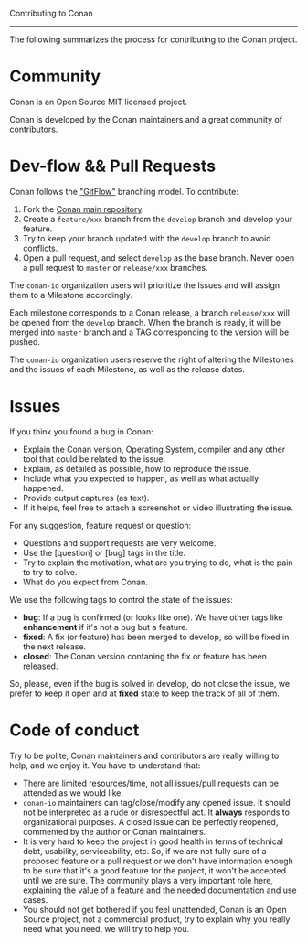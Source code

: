 Contributing to Conan
*********************

The following summarizes the process for contributing to the Conan project.


Community
=========

Conan is an Open Source MIT licensed project. 

Conan is developed by the Conan maintainers and a great community of contributors.


Dev-flow && Pull Requests
========================

Conan follows the ["GitFlow"](https://datasift.github.io/gitflow/IntroducingGitFlow.html) branching model. 
To contribute:

1. Fork the [Conan main repository](https://github.com/conan-io/conan).
2. Create a `feature/xxx` branch from the ``develop`` branch and develop your feature.
3. Try to keep your branch updated with the ``develop`` branch to avoid conflicts.
4. Open a pull request, and select ``develop`` as the base branch. Never open a pull request to ``master``
 or ``release/xxx`` branches.
 
 
The ``conan-io`` organization users will prioritize the Issues and will assign them to a Milestone accordingly. 

Each milestone corresponds to a Conan release, a branch ``release/xxx`` will be opened from the ``develop`` branch.
When the branch is ready, it will be merged into ``master`` branch and a TAG corresponding to the version will be pushed.

The ``conan-io`` organization users reserve the right of altering the Milestones and the issues of each Milestone,
as well as the release dates.


Issues
======

If you think you found a bug in Conan:

- Explain the Conan version, Operating System, compiler and any other tool that could be related to the issue.
- Explain, as detailed as possible, how to reproduce the issue.
- Include what you expected to happen, as well as what actually happened.
- Provide output captures (as text).
- If it helps, feel free to attach a screenshot or video illustrating the issue.


For any suggestion, feature request or question:

- Questions and support requests are very welcome. 
- Use the [question] or [bug] tags in the title.
- Try to explain the motivation, what are you trying to do, what is the pain to try to solve.
- What do you expect from Conan.

We use the following tags to control the state of the issues:

- **bug**: If a bug is confirmed (or looks like one). We have other tags like **enhancement** if
  it's not a bug but a feature.
- **fixed**: A fix (or feature) has been merged to develop, so will be fixed in the next release.
- **closed**: The Conan version contaning the fix or feature has been released.

So, please, even if the bug is solved in develop, do not close the issue, we prefer to keep it open 
and at **fixed** state to keep the track of all of them.


Code of conduct
===============

Try to be polite, Conan maintainers and contributors are really willing to help, and we enjoy it. You have to understand that:

- There are limited resources/time, not all issues/pull requests can be attended as we would like.
- ``conan-io`` maintainers can tag/close/modify any opened issue.
  It should not be interpreted as a rude or disrespectful act. It **always** responds to organizational purposes.
  A closed issue can be perfectly reopened, commented by the author or Conan maintainers.
- It is very hard to keep the project in good health in terms of technical debt, usability, serviceability, etc. 
  So, if we are not fully sure of a proposed feature or a pull request or we don't have information enough to be 
  sure that it's a good feature for the project, it won't be accepted until we are sure. The community 
  plays a very important role here, explaining the value of a feature and the needed documentation and use cases.
- You should not get bothered if you feel unattended, Conan is an Open Source project, not a commercial product, try
  to explain why you really need what you need, we will try to help you.
